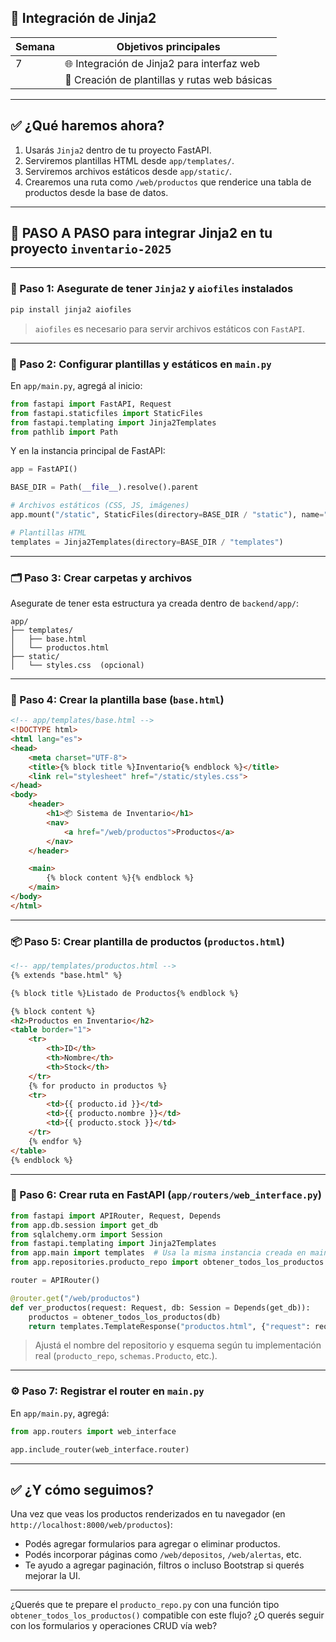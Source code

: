 ## 📅 Integración de Jinja2

| Semana | Objetivos principales                                             |
| ------ | ----------------------------------------------------------------- |
| 7      | 🌐 Integración de Jinja2 para interfaz web                        |
|        | 📄 Creación de plantillas y rutas web básicas                     |

---

## ✅ ¿Qué haremos ahora?

1. Usarás `Jinja2` dentro de tu proyecto FastAPI.
2. Serviremos plantillas HTML desde `app/templates/`.
3. Serviremos archivos estáticos desde `app/static/`.
4. Crearemos una ruta como `/web/productos` que renderice una tabla de productos desde la base de datos.

---

## 🧩 PASO A PASO para integrar Jinja2 en tu proyecto `inventario-2025`

---

### 🔧 Paso 1: Asegurate de tener `Jinja2` y `aiofiles` instalados

```bash
pip install jinja2 aiofiles
```

> `aiofiles` es necesario para servir archivos estáticos con `FastAPI`.

---

### 🧱 Paso 2: Configurar plantillas y estáticos en `main.py`

En `app/main.py`, agregá al inicio:

```python
from fastapi import FastAPI, Request
from fastapi.staticfiles import StaticFiles
from fastapi.templating import Jinja2Templates
from pathlib import Path
```

Y en la instancia principal de FastAPI:

```python
app = FastAPI()

BASE_DIR = Path(__file__).resolve().parent

# Archivos estáticos (CSS, JS, imágenes)
app.mount("/static", StaticFiles(directory=BASE_DIR / "static"), name="static")

# Plantillas HTML
templates = Jinja2Templates(directory=BASE_DIR / "templates")
```

---

### 🗂️ Paso 3: Crear carpetas y archivos

Asegurate de tener esta estructura ya creada dentro de `backend/app/`:

```
app/
├── templates/
│   ├── base.html
│   └── productos.html
├── static/
│   └── styles.css  (opcional)
```

---

### 🧪 Paso 4: Crear la plantilla base (`base.html`)

```html
<!-- app/templates/base.html -->
<!DOCTYPE html>
<html lang="es">
<head>
    <meta charset="UTF-8">
    <title>{% block title %}Inventario{% endblock %}</title>
    <link rel="stylesheet" href="/static/styles.css">
</head>
<body>
    <header>
        <h1>📦 Sistema de Inventario</h1>
        <nav>
            <a href="/web/productos">Productos</a>
        </nav>
    </header>

    <main>
        {% block content %}{% endblock %}
    </main>
</body>
</html>
```

---

### 📦 Paso 5: Crear plantilla de productos (`productos.html`)

```html
<!-- app/templates/productos.html -->
{% extends "base.html" %}

{% block title %}Listado de Productos{% endblock %}

{% block content %}
<h2>Productos en Inventario</h2>
<table border="1">
    <tr>
        <th>ID</th>
        <th>Nombre</th>
        <th>Stock</th>
    </tr>
    {% for producto in productos %}
    <tr>
        <td>{{ producto.id }}</td>
        <td>{{ producto.nombre }}</td>
        <td>{{ producto.stock }}</td>
    </tr>
    {% endfor %}
</table>
{% endblock %}
```

---

### 🚏 Paso 6: Crear ruta en FastAPI (`app/routers/web_interface.py`)

```python
from fastapi import APIRouter, Request, Depends
from app.db.session import get_db
from sqlalchemy.orm import Session
from fastapi.templating import Jinja2Templates
from app.main import templates  # Usa la misma instancia creada en main.py
from app.repositories.producto_repo import obtener_todos_los_productos

router = APIRouter()

@router.get("/web/productos")
def ver_productos(request: Request, db: Session = Depends(get_db)):
    productos = obtener_todos_los_productos(db)
    return templates.TemplateResponse("productos.html", {"request": request, "productos": productos})
```

> Ajustá el nombre del repositorio y esquema según tu implementación real (`producto_repo`, `schemas.Producto`, etc.).

---

### ⚙️ Paso 7: Registrar el router en `main.py`

En `app/main.py`, agregá:

```python
from app.routers import web_interface

app.include_router(web_interface.router)
```

---

## ✅ ¿Y cómo seguimos?

Una vez que veas los productos renderizados en tu navegador (en `http://localhost:8000/web/productos`):

* Podés agregar formularios para agregar o eliminar productos.
* Podés incorporar páginas como `/web/depositos`, `/web/alertas`, etc.
* Te ayudo a agregar paginación, filtros o incluso Bootstrap si querés mejorar la UI.

---

¿Querés que te prepare el `producto_repo.py` con una función tipo `obtener_todos_los_productos()` compatible con este flujo? ¿O querés seguir con los formularios y operaciones CRUD vía web?

<!--stackedit_data:
eyJoaXN0b3J5IjpbLTE2NjczMDg1MSwxNTE1MDQ5MTQ0LDE0ND
g5Nzg5NzFdfQ==
-->